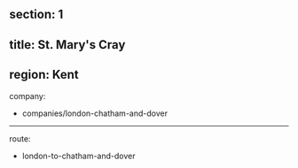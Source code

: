 section: 1
----
title: St. Mary's Cray
----
region: Kent
----
company:
- companies/london-chatham-and-dover
----
route:
- london-to-chatham-and-dover
